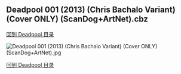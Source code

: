 ## Deadpool 001 (2013) (Chris Bachalo Variant) (Cover ONLY) (ScanDog+ArtNet).cbz


[回到 Deadpool 目录](https://github.com/alicewish/markdown/blob/master/series/Deadpool.md)


![Deadpool 001 (2013) (Chris Bachalo Variant) (Cover ONLY) (ScanDog+ArtNet).jpg](https://wx1.sinaimg.cn/large/6a9fdecaly1fr0snlnmpzj21401pnx3r.jpg)

[回到 Deadpool 目录](https://github.com/alicewish/markdown/blob/master/series/Deadpool.md)


